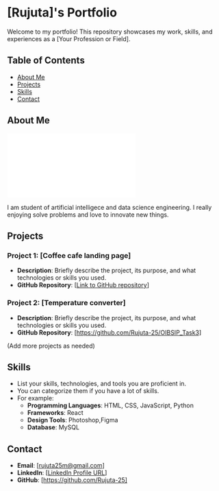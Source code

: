 # [Rujuta]'s Portfolio

Welcome to my portfolio! This repository showcases my work, skills, and experiences as a [Your Profession or Field].

## Table of Contents

- [About Me](#about-me)
- [Projects](#projects)
- [Skills](#skills)
- [Contact](#contact)


## About Me

![Rujuta](file:///C:/Users/HP/OneDrive/Desktop/portfolio%20ruju/index.html)

I am student of artificial intelligece and data science engineering. I really enjoying solve problems and love to innovate new things.

## Projects

### Project 1: [Coffee cafe landing page]

- **Description**: Briefly describe the project, its purpose, and what technologies or skills you used.
- **GitHub Repository**: [[Link to GitHub repository](https://github.com/Rujuta-25/OIBSIP_Task1)]


### Project 2: [Temperature converter]

- **Description**: Briefly describe the project, its purpose, and what technologies or skills you used.
- **GitHub Repository**: [https://github.com/Rujuta-25/OIBSIP_Task3]


(Add more projects as needed)

## Skills

- List your skills, technologies, and tools you are proficient in.
- You can categorize them if you have a lot of skills.
- For example:
  - **Programming Languages**: HTML, CSS, JavaScript, Python
  - **Frameworks**: React
  - **Design Tools**: Photoshop,Figma
  - **Database**: MySQL

## Contact

- **Email**: [rujuta25m@gmail.com]
- **LinkedIn**: [[LinkedIn Profile URL](https://www.linkedin.com/in/rujuta-mariappan-1100a5252/)]
- **GitHub**: [https://github.com/Rujuta-25]



